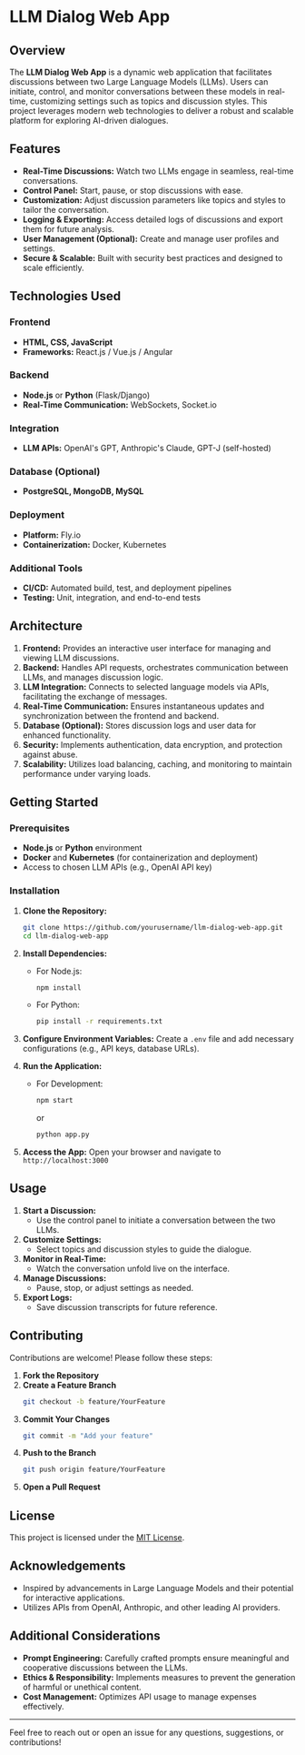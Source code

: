 # LLM Dialog Web App

## Overview

The **LLM Dialog Web App** is a dynamic web application that facilitates discussions between two Large Language Models (LLMs). Users can initiate, control, and monitor conversations between these models in real-time, customizing settings such as topics and discussion styles. This project leverages modern web technologies to deliver a robust and scalable platform for exploring AI-driven dialogues.

## Features

- **Real-Time Discussions:** Watch two LLMs engage in seamless, real-time conversations.
- **Control Panel:** Start, pause, or stop discussions with ease.
- **Customization:** Adjust discussion parameters like topics and styles to tailor the conversation.
- **Logging & Exporting:** Access detailed logs of discussions and export them for future analysis.
- **User Management (Optional):** Create and manage user profiles and settings.
- **Secure & Scalable:** Built with security best practices and designed to scale efficiently.

## Technologies Used

### Frontend
- **HTML, CSS, JavaScript**
- **Frameworks:** React.js / Vue.js / Angular

### Backend
- **Node.js** or **Python** (Flask/Django)
- **Real-Time Communication:** WebSockets, Socket.io

### Integration
- **LLM APIs:** OpenAI's GPT, Anthropic's Claude, GPT-J (self-hosted)

### Database (Optional)
- **PostgreSQL, MongoDB, MySQL**

### Deployment
- **Platform:** Fly.io
- **Containerization:** Docker, Kubernetes

### Additional Tools
- **CI/CD:** Automated build, test, and deployment pipelines
- **Testing:** Unit, integration, and end-to-end tests

## Architecture

1. **Frontend:** Provides an interactive user interface for managing and viewing LLM discussions.
2. **Backend:** Handles API requests, orchestrates communication between LLMs, and manages discussion logic.
3. **LLM Integration:** Connects to selected language models via APIs, facilitating the exchange of messages.
4. **Real-Time Communication:** Ensures instantaneous updates and synchronization between the frontend and backend.
5. **Database (Optional):** Stores discussion logs and user data for enhanced functionality.
6. **Security:** Implements authentication, data encryption, and protection against abuse.
7. **Scalability:** Utilizes load balancing, caching, and monitoring to maintain performance under varying loads.

## Getting Started

### Prerequisites

- **Node.js** or **Python** environment
- **Docker** and **Kubernetes** (for containerization and deployment)
- Access to chosen LLM APIs (e.g., OpenAI API key)

### Installation

1. **Clone the Repository:**
   ```bash
   git clone https://github.com/yourusername/llm-dialog-web-app.git
   cd llm-dialog-web-app
   ```

2. **Install Dependencies:**
   - For Node.js:
     ```bash
     npm install
     ```
   - For Python:
     ```bash
     pip install -r requirements.txt
     ```

3. **Configure Environment Variables:**
   Create a `.env` file and add necessary configurations (e.g., API keys, database URLs).

4. **Run the Application:**
   - For Development:
     ```bash
     npm start
     ```
     or
     ```bash
     python app.py
     ```

5. **Access the App:**
   Open your browser and navigate to `http://localhost:3000`

## Usage

1. **Start a Discussion:**
   - Use the control panel to initiate a conversation between the two LLMs.
2. **Customize Settings:**
   - Select topics and discussion styles to guide the dialogue.
3. **Monitor in Real-Time:**
   - Watch the conversation unfold live on the interface.
4. **Manage Discussions:**
   - Pause, stop, or adjust settings as needed.
5. **Export Logs:**
   - Save discussion transcripts for future reference.

## Contributing

Contributions are welcome! Please follow these steps:

1. **Fork the Repository**
2. **Create a Feature Branch**
   ```bash
   git checkout -b feature/YourFeature
   ```
3. **Commit Your Changes**
   ```bash
   git commit -m "Add your feature"
   ```
4. **Push to the Branch**
   ```bash
   git push origin feature/YourFeature
   ```
5. **Open a Pull Request**

## License

This project is licensed under the [MIT License](LICENSE).

## Acknowledgements

- Inspired by advancements in Large Language Models and their potential for interactive applications.
- Utilizes APIs from OpenAI, Anthropic, and other leading AI providers.

## Additional Considerations

- **Prompt Engineering:** Carefully crafted prompts ensure meaningful and cooperative discussions between the LLMs.
- **Ethics & Responsibility:** Implements measures to prevent the generation of harmful or unethical content.
- **Cost Management:** Optimizes API usage to manage expenses effectively.

---

Feel free to reach out or open an issue for any questions, suggestions, or contributions!